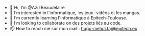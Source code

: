 - 👋 Hi, I’m @AzizBeaudelaire
- 👀 I’m interested in  l'informatique, les jeux -vidéos et les mangas.
- 🌱 I’m currently learning  l'informatique à Epitech-Toulouse.
- 💞️ I’m looking to collaborate on  des projets liés au code.
- 📫 How to reach me sur mon mail : hugo-mehdi.taj@epitech.eu

<!---
AzizBeaudelaire/AzizBeaudelaire is a ✨ special ✨ repository because its `README.md` (this file) appears on your GitHub profile.
You can click the Preview link to take a look at your changes.
--->
